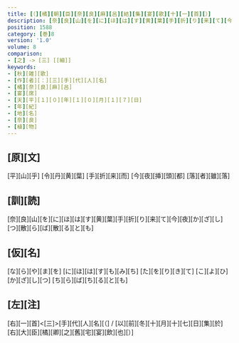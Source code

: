 ```yaml
---
title: [（][橘][朝][臣][奈][良][麻][呂][結][集][宴][歌][十][一][首][）]
description: [奈][良][山][を][に][ほ][は][す][黄][葉][手][折][り][来][て][今][夜][か][ざ][し][つ][散][ら][ば][散][る][と][も]
position: 1588
category: [巻]8
version: '1.0'
volume: 8
comparison:
- [之] -> [三] [[細]]
keywords:
- [秋][雑][歌]
- [作][者][：][三][手][代][人][名]
- [橘][奈][良][麻][呂]
- [宴][席]
- [天][平][１][０][年][１][０][月][１][７][日]
- [年][紀]
- [地][名]
- [奈][良]
- [植][物]
---
```


## [原][文]

[平][山][乎] [令][丹][黄][葉] [手][折][来][而] [今][夜][挿][頭][都] [落][者][雖][落]

## [訓][読]

[奈][良][山][を][に][ほ][は][す][黄][葉][手][折][り][来][て][今][夜][か][ざ][し][つ][散][ら][ば][散][る][と][も]

## [仮][名]

[な][ら][や][ま][を] [に][ほ][は][す][も][み][ち] [た][を][り][き][て] [こ][よ][ひ][か][ざ][し][つ] [ち][ら][ば][ち][る][と][も]

## [左][注]

[右][一][首]<[三]>[手][代][人][名][（] / [以][前][冬][十][月][十][七][日][集][於][右][大][臣][橘][卿][之][舊][宅][宴][飲][也][）]
